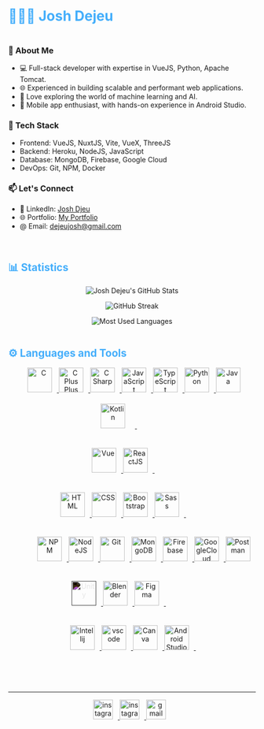 <h1 style="color: #44AEFB;"> 👨🏻‍💻 Josh Dejeu </h1>

<img src="https://user-images.githubusercontent.com/74038190/212284115-f47cd8ff-2ffb-4b04-b5bf-4d1c14c0247f.gif" width="800" height="1"/>

<p align:"center" style="text-align: justify; margin: 0 50px; font-size: 17px;" >
    
### 🚀 About Me
- 💻 Full-stack developer with expertise in VueJS, Python, Apache Tomcat.
- 🌐 Experienced in building scalable and performant web applications.
- 🤖 Love exploring the world of machine learning and AI.
- 📱 Mobile app enthusiast, with hands-on experience in Android Studio.
    
### 🔧 Tech Stack
- Frontend: VueJS, NuxtJS, Vite, VueX, ThreeJS
- Backend: Heroku, NodeJS, JavaScript
- Database: MongoDB, Firebase, Google Cloud
- DevOps: Git, NPM, Docker
  
### 📫 Let's Connect
- 💼 LinkedIn: [Josh Djeu](https://www.linkedin.com/in/josh-dejeu-767557239/)
- 🌐 Portfolio: [My Portfolio](https://portfolio-cej.pages.dev/)
- @ Email: dejeujosh@gmail.com

</p>    
<br>

<img src="https://user-images.githubusercontent.com/74038190/212284115-f47cd8ff-2ffb-4b04-b5bf-4d1c14c0247f.gif" width="800" height="1"/>

<!-- Statistics -->

<h2 style="color: #44AEFB">📊 Statistics</h2>



<!-- Begin Stats Cards -->
<!-- Resources:  -->
<!-- Github & Languages Stats: https://github.com/anuraghazra/github-readme-stats --> 
<!-- Streak Stats: https://github.com/denvercoder1/github-readme-streak-stats -->
<!-- Change the value after ?username= to your GitHub username. -->
<div class="stats" align="center">

![Josh Dejeu's GitHub Stats](https://github-readme-stats.vercel.app/api?username=joshdejeu&hide=stars&count_private=true&show_icons=true&theme=algolia&border_radius=20)

![GitHub Streak](https://streak-stats.demolab.com?user=joshdejeu&count_private=true&theme=algolia&border_radius=20)

<!-- ![Most Used Languages](https://github-readme-stats.vercel.app/api/top-langs/?username=joshdejeu&show_icons=true&theme=algolia&border_radius=20) -->
    
<!-- compact programming languages layout -->
![Most Used Languages](https://github-readme-stats.vercel.app/api/top-langs/?username=joshdejeu&layout=compact&show_icons=true&theme=algolia&border_radius=20)
</div>
<!--  End Stats Cards -->

<img src="https://user-images.githubusercontent.com/74038190/212284115-f47cd8ff-2ffb-4b04-b5bf-4d1c14c0247f.gif" width="800" height="1"/>

<!-- Languages and Tools -->

<h2 style="color: #44AEFB">⚙️ Languages and Tools</h2>
<!-- Icons Resources -->
<!-- https://devicon.dev/ -->
<!-- https://cdn.jsdelivr.net/npm/simple-icons@v3/icons/ -->
<div align="center">
  <a rel="noreferrer">
      <img  class="test" alt="" height="50px" width="14px" style="" src="https://i.postimg.cc/KjyhHhyQ/output-onlinepngtools-96.png"/>
  </a>
  <a href="https://www.cprogramming.com/" target="_blank" rel="noreferrer">
      <img  alt="C" height="50px" style="padding-right:10px;" src="https://cdn.jsdelivr.net/gh/devicons/devicon/icons/c/c-original.svg"/>
  </a>
  <a href="https://isocpp.org/" target="_blank" rel="noreferrer">
      <img  alt="C Plus Plus" height="50px" style="padding-right:10px;" src="https://cdn.jsdelivr.net/gh/devicons/devicon/icons/cplusplus/cplusplus-original.svg"/>
  </a>
  <a href="https://learn.microsoft.com/en-us/dotnet/csharp/" target="_blank" rel="noreferrer">
      <img  alt="C Sharp" height="50px" style="padding-right:10px;" src="https://cdn.jsdelivr.net/gh/devicons/devicon/icons/csharp/csharp-original.svg"/>
  </a>
  <a href="https://developer.mozilla.org/en-US/docs/Web/JavaScript" target="_blank" rel="noreferrer">
      <img  alt="JavaScript" height="50px" style="padding-right:10px;" src="https://cdn.jsdelivr.net/gh/devicons/devicon/icons/javascript/javascript-plain.svg"/>
  </a>
  <a href="https://www.typescriptlang.org/" target="_blank" rel="noreferrer">
      <img  alt="TypeScript" height="50px" style="padding-right:10px; ;" src="https://cdn.jsdelivr.net/gh/devicons/devicon/icons/typescript/typescript-plain.svg"/>
  </a>
  <a href="https://www.python.org/" target="_blank" rel="noreferrer">
      <img  alt="Python" height="50px" style="padding-right:10px;" src="https://cdn.jsdelivr.net/gh/devicons/devicon/icons/python/python-original.svg"/>
  </a>
  <a href="https://www.java.com/en/" target="_blank" rel="noreferrer">
      <img  alt="Java" height="50px" style="padding-right:10px;" src="https://cdn.jsdelivr.net/gh/devicons/devicon/icons/java/java-original.svg"/>
  </a>
  <a href="https://kotlinlang.org/" target="_blank" rel="noreferrer">
      <img  alt="Kotlin" height="50px" style="padding-right:20px;" src="https://cdn.jsdelivr.net/gh/devicons/devicon/icons/kotlin/kotlin-original.svg"/>
  </a>
  <a rel="noreferrer">
      <img  alt="" height="50px" width="14px" style="margin:20px;" src="https://i.postimg.cc/3RXcWyPC/sdffsdfsdfsd.png"/>
  </a>
  <br>


  <a rel="noreferrer">
      <img  class="test" alt="" height="50px" width="14px" style="" src="https://i.postimg.cc/KjyhHhyQ/output-onlinepngtools-96.png"/>
  </a>
  <a href="https://vuejs.org/" target="_blank" rel="noreferrer">
      <img  alt="Vue" height="50px" style="padding-right:10px;" src="https://cdn.jsdelivr.net/gh/devicons/devicon/icons/vuejs/vuejs-original.svg"/>
  </a>
  <a href="https://reactjs.org/" target="_blank" rel="noreferrer">
      <img  alt="ReactJS" height="50px" style="padding-right:10px;" src="https://cdn.jsdelivr.net/gh/devicons/devicon/icons/react/react-original.svg" />
  </a>
  <a rel="noreferrer">
      <img  alt="" height="50px" width="14px" style="margin:20px;" src="https://i.postimg.cc/3RXcWyPC/sdffsdfsdfsd.png"/>
  </a>
  <br>


  <a rel="noreferrer">
      <img  class="test" alt="" height="50px" width="14px" style="" src="https://i.postimg.cc/KjyhHhyQ/output-onlinepngtools-96.png"/>
  </a>
  <a href="https://developer.mozilla.org/en-US/docs/Web/HTML" target="_blank" rel="noreferrer">
      <img  alt="HTML" height="50px" style="padding-right:10px;" src="https://cdn.jsdelivr.net/gh/devicons/devicon/icons/html5/html5-original.svg"/>
  </a>
  <a href="https://developer.mozilla.org/en-US/docs/Web/CSS" target="_blank" rel="noreferrer">
      <img  alt="CSS" height="50px" style="padding-right:10px;" src="https://cdn.jsdelivr.net/gh/devicons/devicon/icons/css3/css3-original.svg"/>
  </a>
  <a href="https://getbootstrap.com/" target="_blank" rel="noreferrer">
      <img  alt="Bootstrap" height="50px" style="padding-right:10px;" src="https://cdn.jsdelivr.net/gh/devicons/devicon/icons/bootstrap/bootstrap-original.svg"/>
  </a>
  <a href="https://sass-lang.com/" target="_blank" rel="noreferrer">
      <img  alt="Sass" height="50px" style="padding-right:10px;" src="https://cdn.jsdelivr.net/gh/devicons/devicon/icons/sass/sass-original.svg"/>
  </a>
  <a rel="noreferrer">
      <img  alt="" height="50px" width="14px" style="margin:20px;" src="https://i.postimg.cc/3RXcWyPC/sdffsdfsdfsd.png"/>
  </a>
  <br>


  <a rel="noreferrer">
      <img  alt="" height="50px" width="14px" style="margin:20px;" src="https://i.postimg.cc/KjyhHhyQ/output-onlinepngtools-96.png"/>
  </a>
  <a href="https://www.npmjs.com/" target="_blank" rel="noreferrer">
      <img  alt="NPM" height="50px" style="padding-right:10px;" src="https://cdn.jsdelivr.net/gh/devicons/devicon/icons/npm/npm-original-wordmark.svg"/>
  </a>
    <a href="https://nodejs.org/en/" target="_blank" rel="noreferrer">
      <img  alt="NodeJS" height="50px" style="padding-right:10px;" src="https://cdn.jsdelivr.net/gh/devicons/devicon/icons/nodejs/nodejs-original.svg"/>
  </a>
  <a href="https://git-scm.com/" target="_blank" rel="noreferrer">
      <img  alt="Git" height="50px" style="padding-right:10px;" src="https://cdn.jsdelivr.net/gh/devicons/devicon/icons/git/git-original.svg"/>
  </a>
  <a href="https://www.mongodb.com/" target="_blank" rel="noreferrer">
      <img  alt="MongoDB" height="50px" style="padding-right:10px;" src="https://cdn.jsdelivr.net/gh/devicons/devicon/icons/mongodb/mongodb-original.svg"/>
  </a>
  <a href="https://firebase.google.com/" target="_blank" rel="noreferrer">
      <img  alt="Firebase" height="50px" style="padding-right:10px;" src="https://cdn.jsdelivr.net/gh/devicons/devicon/icons/firebase/firebase-plain.svg"/>
  </a>
  <a href="https://cloud.google.com/" target="_blank" rel="noreferrer">
      <img  alt="GoogleCloud" height="50px" style="padding-right:10px;" src="https://cdn.jsdelivr.net/gh/devicons/devicon/icons/googlecloud/googlecloud-original.svg"/> 
  </a>
  <a href="https://postman.com/" target="_blank" rel="noreferrer">
      <img alt="Postman" height="50px" style="padding-right:10px;" src="https://www.svgrepo.com/show/354202/postman-icon.svg"/> 
  </a>
  <a href="https://unity.com/" target="_blank" rel="noreferrer">
      <img  alt="Unity" height="50px" style="padding-right:10px;filter:invert(1);" src="https://svgur.com/i/tq7.svg"/> 
  </a>
  <a href="https://www.blender.org/" target="_blank" rel="noreferrer">
      <img  alt="Blender" height="50px" style="padding-right:10px;" src="https://cdn.jsdelivr.net/gh/devicons/devicon/icons/blender/blender-original.svg"/> 
  </a>
  <a href="https://www.figma.com/" target="_blank" rel="noreferrer">
      <img  alt="Figma" height="50px" style="padding-right:10px;" src="https://cdn.jsdelivr.net/gh/devicons/devicon/icons/figma/figma-original.svg"/> 
  </a>
  <a rel="noreferrer">
      <img  alt="" height="50px" width="14px" style="margin:20px;" src="https://i.postimg.cc/3RXcWyPC/sdffsdfsdfsd.png"/>
  </a>
  <br>


  <a rel="noreferrer">
      <img  alt="" height="50px" width="14px" style="margin:20px;" src="https://i.postimg.cc/KjyhHhyQ/output-onlinepngtools-96.png"/>
  </a>
  <!--<a href="https://www.graphql.com/" target="_blank" rel="noreferrer">
      <img  alt="GraphQL" height="50px" style="padding-right:10px;" src="https://cdn.jsdelivr.net/gh/devicons/devicon/icons/graphql/graphql-plain.svg"/>
  </a>-->
  <!--<a href="https://www.sqlite.org/index.html" target="_blank" rel="noreferrer">
      <img  alt="SQLite" height="50px" style="padding-right:10px;" src="https://cdn.jsdelivr.net/gh/devicons/devicon/icons/sqlite/sqlite-original.svg"/>
  </a>-->

  <a href="https://www.jetbrains.com/idea/" target="_blank" rel="noreferrer">
      <img  alt="Intellij" height="50px" style="padding-right:10px;" src="https://cdn.jsdelivr.net/gh/devicons/devicon/icons/intellij/intellij-original.svg"/> 
  </a>
  <!--<a href="https://www.docker.com/" target="_blank" rel="noreferrer">
      <img  alt="Docker" height="50px" style="padding-right:10px;" src="https://cdn.jsdelivr.net/gh/devicons/devicon/icons/docker/docker-plain-wordmark.svg"/>
  </a>-->
  <a href="https://code.visualstudio.com/" target="_blank" rel="noreferrer">
      <img  alt="vscode" height="50px" style="padding-right:10px;"src="https://cdn.jsdelivr.net/gh/devicons/devicon/icons/vscode/vscode-original.svg"/>
  </a>
  <!--<a href="http://jupyter.org/" target="_blank" rel="noreferrer">
      <img  alt="Jupyter" height="50px" style="padding-right:10px;"src="https://cdn.jsdelivr.net/gh/devicons/devicon/icons/jupyter/jupyter-original-wordmark.svg"/>
  </a>-->
  <a href="https://www.canva.com/" target="_blank" rel="noreferrer">
      <img  alt="Canva" height="50px" style="padding-right:10px;" src="https://cdn.jsdelivr.net/gh/devicons/devicon/icons/canva/canva-original.svg"/> 
  </a>
  <a href="https://developer.android.com/" target="_blank" rel="noreferrer">
      <img  alt="Android Studio" height="50px" style="padding-right:10px;" src="https://cdn.jsdelivr.net/gh/devicons/devicon/icons/androidstudio/androidstudio-original.svg"/> 
  </a>
    <a rel="noreferrer">
      <img  alt="" height="50px" width="14px" style="margin:20px;" src="https://i.postimg.cc/3RXcWyPC/sdffsdfsdfsd.png"/>
  </a>
</div>
<br>
<br>


<!-- Begin Youtube Buttons -->
<!-- Resource/Reference:  https://github.com/DenverCoder1/custom-icon-badges -->
<!-- 
<div class="youtube buttons" align="center">
    <a href="https://www.youtube.com/channel/UCBrfg5avo2pawrPIj2qq3vA"  target="_blank">
        <img alt="youtube account" src="https://custom-icon-badges.demolab.com/youtube/channel/subscribers/UCBrfg5avo2pawrPIj2qq3vA?color=%23E05D44&label=SUBSCRIBERS&logo=video&logoColor=white&style=for-the-badge&labelColor=CE4630"/>
    </a> 
    <a href="https://www.youtube.com/channel/UCBrfg5avo2pawrPIj2qq3vA"  target="_blank">
        <img alt="youtube views" src="https://custom-icon-badges.demolab.com/youtube/channel/views/UCBrfg5avo2pawrPIj2qq3vA?color=%23E05D44&logo=eye&logoColor=white&style=for-the-badge&labelColor=CE4630"/>
    </a> 
</div>
-->
<br>
<!-- End Youtube Buttons -->

---
<!-- Begin Footer -->
<!-- Icons Resources -->
<!-- https://devicon.dev/ -->
<div class="footer" align="center" style="margin:15px;">
    <a href="https://www.instagram.com/jit.codes/" target="_blank">
        <img  style="margin:0 10px 10px 0;" src="https://i.postimg.cc/FKnMf9jC/image.png" alt="instagram" width="40px"/>
    </a>
    <a href="https://www.youtube.com/@AirMarshal/videos/" target="_blank">
        <img  style="margin:0 10px 10px 0;" src="https://user-images.githubusercontent.com/78341798/194531650-698ef1b1-9cbd-4b4f-96ef-5a2ec4b5d7e6.svg" alt="instagram" width="40px"/>
    </a>
    <a href="mailto:dejeujosh@gmail.com" target="_blank">
        <img style="margin:0 10px 10px 0;" src="https://user-images.githubusercontent.com/78341798/194531383-ddb2b774-5bb9-491c-b601-4a4a7d9792fb.svg" alt="gmail" width="40px"/>
    </a>
</div>
<!-- End Footer -->

<!-- 
🔗 Links 🔗
- My Github Portfolio Page:
https://github.com/ProgrammingGym
- My Github README Code:
https://raw.githubusercontent.com/Pro...
- Youtube Cards:
https://github.com/DenverCoder1/githu...
- Youtube Buttons / Badges :
https://github.com/DenverCoder1/custo...
- Github & Languages Stats Cards:
https://github.com/anuraghazra/github...
- Streak Stats Card:
https://github.com/denvercoder1/githu...
- README Web App Generator 1:
https://rahuldkjain.github.io/gh-prof...
- README Web App Generator 2:
https://arturssmirnovs.github.io/gith...
- SVG Icons Resource1:
https://devicon.dev/
- SVG Icons Resource2:
https://cdn.jsdelivr.net/npm/simple-i...
- SVG Icons Resource3:
https://www.svgrepo.com/
-->
